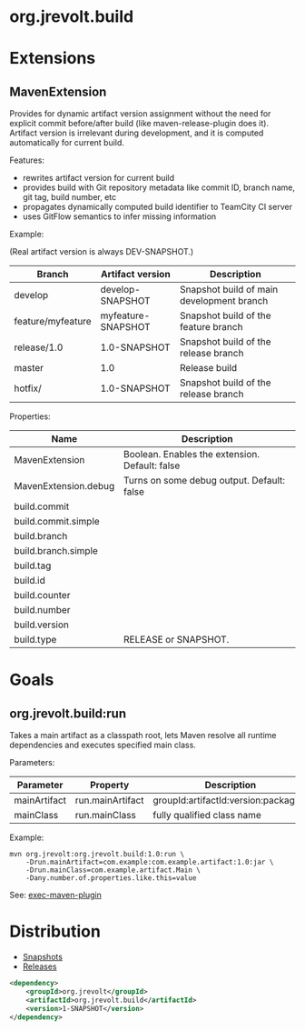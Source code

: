 org.jrevolt.build
=================

Extensions
==========

MavenExtension
--------------

Provides for dynamic artifact version assignment without the need for explicit commit before/after build (like
maven-release-plugin does it). Artifact version is irrelevant during development, and it is computed automatically
for current build.

Features:

 - rewrites artifact version for current build
 - provides build with Git repository metadata like commit ID, branch name, git tag, build number, etc
 - propagates dynamically computed build identifier to TeamCity CI server
 - uses GitFlow semantics to infer missing information

Example:

(Real artifact version is always DEV-SNAPSHOT.)

| Branch		| Artifact version      | Description
|-----------------------|-----------------------|---
| develop		| develop-SNAPSHOT	| Snapshot build of main development branch
| feature/myfeature	| myfeature-SNAPSHOT	| Snapshot build of the feature branch
| release/1.0		| 1.0-SNAPSHOT		| Snapshot build of the release branch
| master		| 1.0			| Release build
| hotfix/		| 1.0-SNAPSHOT		| Snapshot build of the release branch



Properties:

| Name | Description |
|------|-------------|
| MavenExtension        | Boolean. Enables the extension. Default: false
| MavenExtension.debug	| Turns on some debug output. Default: false
| build.commit
| build.commit.simple
| build.branch
| build.branch.simple
| build.tag
| build.id
| build.counter
| build.number
| build.version
| build.type 		| RELEASE or SNAPSHOT. 


Goals
=====


org.jrevolt.build:run
---------------------

Takes a main artifact as a classpath root, lets Maven resolve all runtime dependencies and executes specified main
class.

Parameters:

| Parameter    | Property         | Description                |
|--------------|------------------|----------------------------|
| mainArtifact | run.mainArtifact | groupId:artifactId:version:packaging |
| mainClass    | run.mainClass    | fully qualified class name |

Example:

	mvn org.jrevolt:org.jrevolt.build:1.0:run \
		-Drun.mainArtifact=com.example:com.example.artifact:1.0:jar \
		-Drun.mainClass=com.example.artifact.Main \
		-Dany.number.of.properties.like.this=value



See: [exec-maven-plugin](http://mojo.codehaus.org/exec-maven-plugin/java-mojo.html)

Distribution
============

 - [Snapshots](https://nexus.greenhorn.sk/content/repositories/snapshots/org/jrevolt/org.jrevolt.build/)
 - [Releases](https://nexus.greenhorn.sk/content/repositories/releases/org/jrevolt/org.jrevolt.build/)


```xml
<dependency>
	<groupId>org.jrevolt</groupId>
	<artifactId>org.jrevolt.build</artifactId>
	<version>1-SNAPSHOT</version>
</dependency>
```
